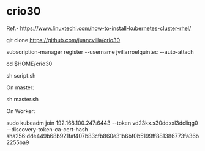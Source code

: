 # crio30

Ref.- https://www.linuxtechi.com/how-to-install-kubernetes-cluster-rhel/

git clone https://github.com/juancvilla/crio30

subscription-manager register --username jvillarroelquintec --auto-attach

cd $HOME/crio30

sh script.sh 

On master:

sh master.sh

On Worker:

sudo kubeadm join 192.168.100.247:6443 --token vd23kx.s30ddxxl3dcliqg0 --discovery-token-ca-cert-hash sha256:dde449b68b921faf407b83cfb860e31b6bf0b5199ff881386773fa36b2255ba9 

